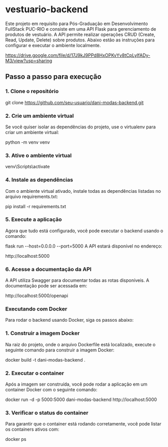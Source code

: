# vestuario-backend

Este projeto em requisito para Pós-Graduação em Desenvolvimento FullStack PUC-RIO e consiste em uma API Flask para gerenciamento de produtos de vestuário. A API permite realizar operações CRUD (Create, Read, Update, Delete) sobre produtos. Abaixo estão as instruções para configurar e executar o ambiente localmente. 

https://drive.google.com/file/d/17J9kJ9PPd8HxOPKvYv8tCpLyIfADy-M3/view?usp=sharing

## Passo a passo para execução

### 1. Clone o repositório

git clone https://github.com/seu-usuario/dani-modas-backend.git

### 2. Crie um ambiente virtual 
Se você quiser isolar as dependências do projeto, use o virtualenv para criar um ambiente virtual:

python -m venv venv

### 3. Ative o ambiente virtual

venv\Scripts\activate

### 4. Instale as dependências
Com o ambiente virtual ativado, instale todas as dependências listadas no arquivo requirements.txt:

pip install -r requirements.txt

### 5. Execute a aplicação
Agora que tudo está configurado, você pode executar o backend usando o comando:

flask run --host=0.0.0.0 --port=5000
A API estará disponível no endereço:

http://localhost:5000

### 6. Acesse a documentação da API
A API utiliza Swagger para documentar todas as rotas disponíveis. A documentação pode ser acessada em:

http://localhost:5000/openapi

### Executando com Docker
Para rodar o backend usando Docker, siga os passos abaixo:

### 1. Construir a imagem Docker
Na raiz do projeto, onde o arquivo Dockerfile está localizado, execute o seguinte comando para construir a imagem Docker:

docker build -t dani-modas-backend .

### 2. Executar o container
Após a imagem ser construída, você pode rodar a aplicação em um container Docker com o seguinte comando:

docker run -d -p 5000:5000 dani-modas-backend
http://localhost:5000

### 3. Verificar o status do container
Para garantir que o container está rodando corretamente, você pode listar os containers ativos com:

docker ps
